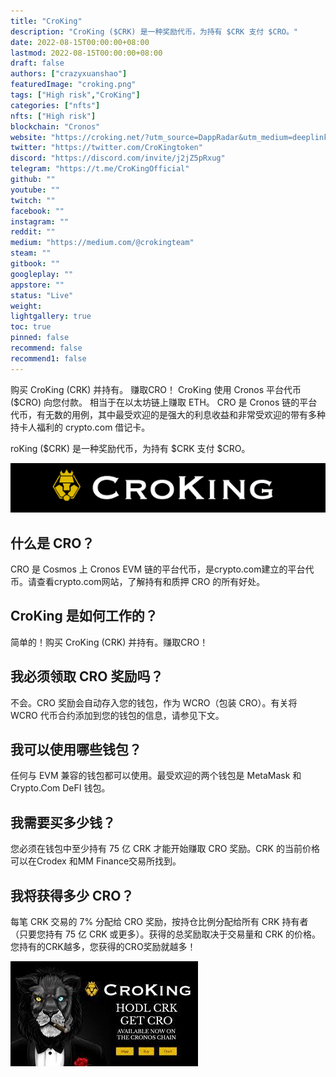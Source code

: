 ```yaml
---
title: "CroKing"
description: "CroKing ($CRK) 是一种奖励代币，为持有 $CRK 支付 $CRO。"
date: 2022-08-15T00:00:00+08:00
lastmod: 2022-08-15T00:00:00+08:00
draft: false
authors: ["crazyxuanshao"]
featuredImage: "croking.png"
tags: ["High risk","CroKing"]
categories: ["nfts"]
nfts: ["High risk"]
blockchain: "Cronos"
website: "https://croking.net/?utm_source=DappRadar&utm_medium=deeplink&utm_campaign=visit-website"
twitter: "https://twitter.com/CroKingtoken"
discord: "https://discord.com/invite/j2jZ5pRxug"
telegram: "https://t.me/CroKingOfficial"
github: ""
youtube: ""
twitch: ""
facebook: ""
instagram: ""
reddit: ""
medium: "https://medium.com/@crokingteam"
steam: ""
gitbook: ""
googleplay: ""
appstore: ""
status: "Live"
weight: 
lightgallery: true
toc: true
pinned: false
recommend: false
recommend1: false
---
```

<p>购买 CroKing (CRK) 并持有。 赚取CRO！ CroKing 使用 Cronos 平台代币 ($CRO) 向您付款。 相当于在以太坊链上赚取 ETH。 CRO 是 Cronos 链的平台代币，有无数的用例，其中最受欢迎的是强大的利息收益和非常受欢迎的带有多种持卡人福利的 crypto.com 借记卡。</p>

roKing ($CRK) 是一种奖励代币，为持有 $CRK 支付 $CRO。

![dansuin](dansuin.png)

## 什么是 CRO？

CRO 是 Cosmos 上 Cronos EVM 链的平台代币，是crypto.com建立的平台代币。请查看crypto.com网站，了解持有和质押 CRO 的所有好处。

## CroKing 是如何工作的？

简单的！购买 CroKing (CRK) 并持有。赚取CRO！

## 我必须领取 CRO 奖励吗？

不会。CRO 奖励会自动存入您的钱包，作为 WCRO（包装 CRO）。有关将 WCRO 代币合约添加到您的钱包的信息，请参见下文。

## 我可以使用哪些钱包？

任何与 EVM 兼容的钱包都可以使用。最受欢迎的两个钱包是 MetaMask 和 Crypto.Com DeFI 钱包。

## 我需要买多少钱？

您必须在钱包中至少持有 75 亿 CRK 才能开始赚取 CRO 奖励。CRK 的当前价格可以在Crodex 和MM Finance交易所找到。

## 我将获得多少 CRO？

每笔 CRK 交易的 7% 分配给 CRO 奖励，按持仓比例分配给所有 CRK 持有者（只要您持有 75 亿 CRK 或更多）。获得的总奖励取决于交易量和 CRK 的价格。您持有的CRK越多，您获得的CRO奖励就越多！

![fnasi](fnasi.png)